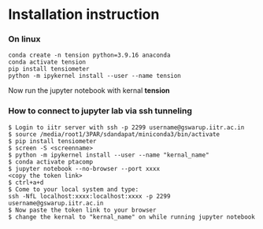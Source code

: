 # Installation instruction
### On linux
```
conda create -n tension python=3.9.16 anaconda
conda activate tension
pip install tensiometer
python -m ipykernel install --user --name tension
```

Now run the jupyter notebook with kernal **tension**

### How to connect to jupyter lab via ssh tunneling
```
$ Login to iitr server with ssh -p 2299 username@gswarup.iitr.ac.in
$ source /media/root1/3PAR/sdandapat/miniconda3/bin/activate
$ pip install tensiometer
$ screen -S <screenname>
$ python -m ipykernel install --user --name "kernal_name"
$ conda activate ptacomp
$ jupyter notebook --no-browser --port xxxx
<copy the token link>
$ ctrl+a+d
$ Come to your local system and type: 
ssh -NfL localhost:xxxx:localhost:xxxx -p 2299 username@gswarup.iitr.ac.in
$ Now paste the token link to your browser
$ change the kernal to "kernal_name" on while running jupyter notebook
```
